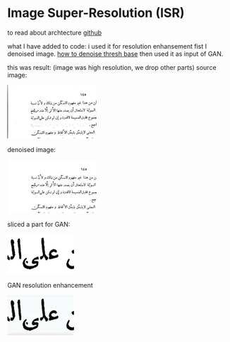 # Image Super-Resolution (ISR)

to read about archtecture [github](https://github.com/idealo/image-super-resolution)

what I have added to code:
i used it for resolution enhansement
fist I denoised image. [how to denoise thresh base](https://github.com/ZeinabTaghavi/Denoising_Printed_Documents_Threshbase)
then used it as input of GAN.

this was result:
(image was high resolution, we drop other parts)
source image:

<img src="https://github.com/ZeinabTaghavi/image-super-resolution/blob/master/data/input/sample/image1_not_denoised.png?raw=true" height="40%" width="40%">

denoised image:

<img src="https://github.com/ZeinabTaghavi/image-super-resolution/blob/master/data/input/sample/image1.png?raw=true" width="40%" height="40%">

sliced a part for GAN:

<img src="https://github.com/ZeinabTaghavi/image-super-resolution/blob/master/data/input/sample/part_of_image.png?raw=true" width="30%" height="30%">

GAN resolution enhancement

<img src="https://github.com/ZeinabTaghavi/image-super-resolution/blob/master/data/input/results/result_img1.png?raw=true" width="30%" height="30%">
